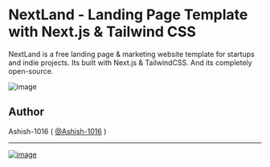 <p align="center">
 
</p>

# NextLand - Landing Page Template with Next.js & Tailwind CSS

NextLand is a free landing page & marketing website template for  startups and indie projects. Its built with Next.js & TailwindCSS.
And its completely open-source.
 
![image](https://user-images.githubusercontent.com/1884712/121497169-03228680-c990-11eb-975a-e77fddc43de0.png)



## Author

Ashish-1016 ( [@Ashish-1016](https://github.com/Ashish-1016) )

---

[![image](https://www.datocms-assets.com/31049/1618983297-powered-by-vercel.svg)](https://vercel.com/?utm_source=web3templates&utm_campaign=oss)




